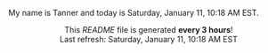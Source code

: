 My name is Tanner and today is Saturday, January 11, 10:18 AM EST.

<p align="center">This <i>README</i> file is generated <b>every 3 hours</b>!</br>Last refresh: Saturday, January 11, 10:18 AM EST<br /></p>
